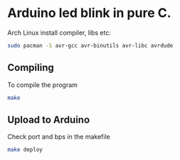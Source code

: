 # Arduino led blink in pure C.

Arch Linux install compiler, libs etc:

```bash
sudo pacman -S avr-gcc avr-binutils avr-libc avrdude
```

## Compiling

To compile the program

```bash
make
```

## Upload to Arduino

Check port and bps in the makefile

```bash
make deploy
